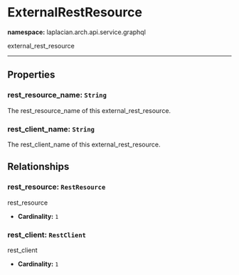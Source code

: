 # **ExternalRestResource**
**namespace:** laplacian.arch.api.service.graphql

external_rest_resource



---

## Properties

### rest_resource_name: `String`
The rest_resource_name of this external_rest_resource.

### rest_client_name: `String`
The rest_client_name of this external_rest_resource.

## Relationships

### rest_resource: `RestResource`
rest_resource
- **Cardinality:** `1`

### rest_client: `RestClient`
rest_client
- **Cardinality:** `1`